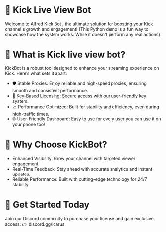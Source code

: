# 🌟 Kick Live View Bot 
Welcome to Alfred Kick Bot , the ultimate solution for boosting your Kick channel's growth and engagement! (This Python demo is a fun way to showcase how the system works. While it doesn't perform any real actions)

# 🚀 What is Kick live view bot?
KickBot is a robust tool designed to enhance your streaming experience on Kick. Here’s what sets it apart:

* 🛡️ Stable Proxies: Enjoy reliable and high-speed proxies, ensuring smooth and consistent performance.
* 🔑 Key-Based Licensing: Secure access with our user-friendly key system.
* 📈 Performance Optimized: Built for stability and efficiency, even during high-traffic times.
* 🌐 User-Friendly Dashboard: Easy to use for every user you can use it on your phone too! 

# 🎯 Why Choose KickBot?
* Enhanced Visibility: Grow your channel with targeted viewer engagement.
* Real-Time Feedback: Stay ahead with accurate analytics and instant updates.
* Reliable Performance: Built with cutting-edge technology for 24/7 stability.


# 📩 Get Started Today
Join our Discord community to purchase your license and gain exclusive access:
👉 discord.gg/icarus
